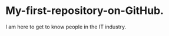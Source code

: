 My-first-repository-on-GitHub.
==============================

I am here to get to know people in the IT industry.
